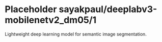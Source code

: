 # Placeholder sayakpaul/deeplabv3-mobilenetv2_dm05/1
Lightweight deep learning model for semantic image segmentation.

<!-- task: image-segmentation -->
<!-- network-architecture: deeplab-mobilenetv2-dm05-coco-voc-trainval -->
<!-- dataset: pascal-voc-2012 -->
<!-- fine-tunable: false -->
<!-- license: apache-2.0 -->
